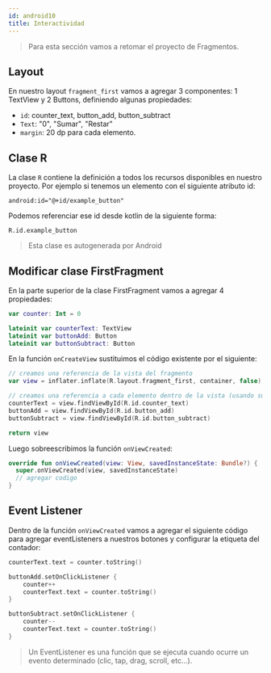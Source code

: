 ```yaml
---
id: android10
title: Interactividad
---
```


> Para esta sección vamos a retomar el proyecto de Fragmentos.

## Layout

En nuestro layout `fragment_first` vamos a agregar 3 componentes: 1 TextView y 2 Buttons, definiendo algunas propiedades:

* `id`: counter_text, button_add, button_subtract
* `Text`: "0", "Sumar", "Restar"
* `margin`: 20 dp para cada elemento.

## Clase R

La clase `R` contiene la definición a todos los recursos disponibles en nuestro proyecto. Por ejemplo si tenemos un elemento con el siguiente atributo id:

`android:id="@+id/example_button"`

Podemos referenciar ese id desde kotlin de la siguiente forma:

`R.id.example_button`

> Esta clase es autogenerada por Android

## Modificar clase FirstFragment

En la parte superior de la clase FirstFragment vamos a agregar 4 propiedades:

```kotlin
var counter: Int = 0

lateinit var counterText: TextView
lateinit var buttonAdd: Button
lateinit var buttonSubtract: Button
```

En la función `onCreateView` sustituimos el código existente por el siguiente:

```kotlin
// creamos una referencia de la vista del fragmento
var view = inflater.inflate(R.layout.fragment_first, container, false)

// creamos una referencia a cada elemento dentro de la vista (usando su respectivo id)
counterText = view.findViewById(R.id.counter_text)
buttonAdd = view.findViewById(R.id.button_add)
buttonSubtract = view.findViewById(R.id.button_subtract)

return view
```

Luego sobreescribimos la función `onViewCreated`:

```kotlin
override fun onViewCreated(view: View, savedInstanceState: Bundle?) {
  super.onViewCreated(view, savedInstanceState)
  // agregar codigo
}
```

## Event Listener

Dentro de la función `onViewCreated` vamos a agregar el siguiente código para agregar eventListeners a nuestros botones y configurar la etiqueta del contador:

```kotlin
counterText.text = counter.toString()

buttonAdd.setOnClickListener {
    counter++
    counterText.text = counter.toString()
}

buttonSubtract.setOnClickListener {
    counter--
    counterText.text = counter.toString()
}
```

> Un EventListener es una función que se ejecuta cuando ocurre un evento determinado (clic, tap, drag, scroll, etc...).

